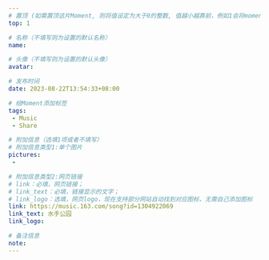 ```yaml
---
# 置顶 (如需置顶这片Moment, 则将值设定为大于0的整数, 值越小越靠前，例如1会将moment放在最顶端)
top: 1

# 名称（不填写则为设置的默认名称）
name:

# 头像（不填写则为设置的默认头像）
avatar:

# 发布时间
date: 2023-08-22T13:54:33+08:00

# 给Moment添加标签
tags:
 - Music
 - Share

# 附加信息（选填1项或者不填写）
# 附加信息类型1:单个图片
pictures:
 - 

# 附加信息类型2:网页链接
# link：必填，网页链接；
# link_text：必填，链接显示的文字；
# link_logo：选填，网页logo，现在支持部分网站自动找到对应图标，无需自己添加图标
link: https://music.163.com/song?id=1304922069
link_text: 水手公园
link_logo:

# 备注信息
note:
---
```


<!-- 下面开始写正文 -->

